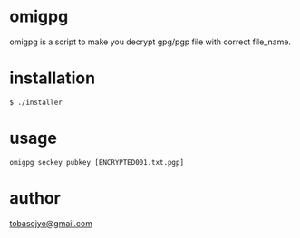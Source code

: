 # omigpg

omigpg is a script to make you decrypt gpg/pgp file with correct file_name.


# installation

```
$ ./installer
```

# usage

```
omigpg seckey pubkey [ENCRYPTED001.txt.pgp]
```


# author

tobasojyo@gmail.com


